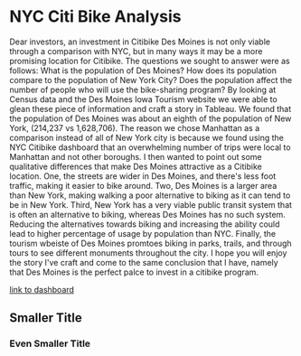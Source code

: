 # NYC Citi Bike Analysis

Dear investors, an investment in Citibike Des Moines is not only viable through a comparison with NYC, but in many ways it may be a more promising location for Citibike. The questions we sought to answer were as follows: What is the population of Des Moines? How does its population compare to the population of New York City? Does the population affect the number of people who will use the bike-sharing program? By looking at Census data and the Des Moines Iowa Tourism website we were able to glean these piece of information and craft a story in Tableau. We found that the population of Des Moines was about an eighth of the population of New York, (214,237 vs 1,628,706). The reason we chose Manhattan as a comparison instead of all of New York city is because we found using the NYC Citibike dashboard that an overwhelming number of trips were local to Manhattan and not other boroughs. I then wanted to point out some qualitative differences that make Des Moines attractive as a Citibike location. One, the streets are wider in Des Moines, and there's less foot traffic, making it easier to bike around. Two, Des Moines is a larger area than New York, making walking a poor alternative to biking as it can tend to be in New York. Third, New York has a very viable public transit system that is often an alternative to biking, whereas Des Moines has no such system. Reducing the alternatives towards biking and increasing the ability could lead to higher percentage of usage by population than NYC. Finally, the tourism wbeiste of Des Moines promtoes biking in parks, trails, and through tours to see different monuments throughout the city. I hope you will enjoy the story I've craft and come to the same conclusion that I have, namely that Des Moines is the perfect palce to invest in a citibike program.

[link to dashboard](https://public.tableau.com/profile/aakash.bhattacharya7008#!/vizhome/Book1_15983946923370/Story1?publish=yes "link to dashboard")

## Smaller Title
### Even Smaller Title